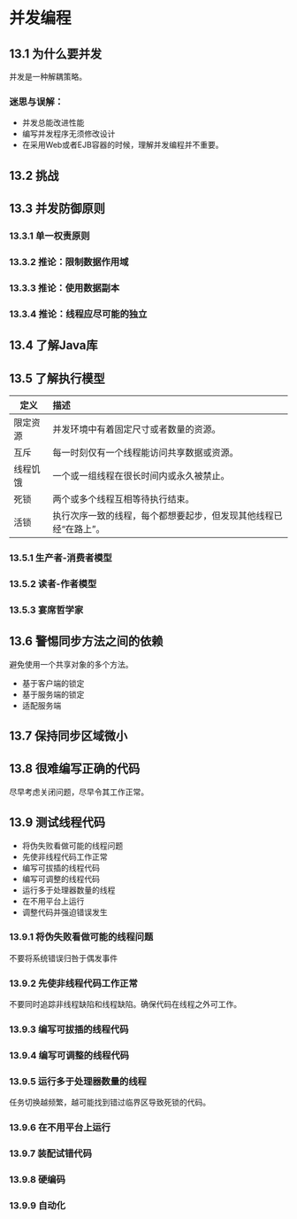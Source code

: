 # 并发编程



## 13.1 为什么要并发

并发是一种解耦策略。

### 迷思与误解：

- 并发总能改进性能
- 编写并发程序无须修改设计
- 在采用Web或者EJB容器的时候，理解并发编程并不重要。



## 13.2 挑战



## 13.3 并发防御原则

### 13.3.1 单一权责原则

### 13.3.2 推论：限制数据作用域

### 13.3.3 推论：使用数据副本

### 13.3.4 推论：线程应尽可能的独立



## 13.4 了解Java库



## 13.5 了解执行模型

| 定义     | 描述                                                         |
| -------- | :----------------------------------------------------------- |
| 限定资源 | 并发环境中有着固定尺寸或者数量的资源。                       |
| 互斥     | 每一时刻仅有一个线程能访问共享数据或资源。                   |
| 线程饥饿 | 一个或一组线程在很长时间内或永久被禁止。                     |
| 死锁     | 两个或多个线程互相等待执行结束。                             |
| 活锁     | 执行次序一致的线程，每个都想要起步，但发现其他线程已经“在路上”。 |

### 13.5.1 生产者-消费者模型

### 13.5.2 读者-作者模型

### 13.5.3 宴席哲学家



## 13.6 警惕同步方法之间的依赖

避免使用一个共享对象的多个方法。

- 基于客户端的锁定
- 基于服务端的锁定
- 适配服务端



## 13.7 保持同步区域微小



## 13.8 很难编写正确的代码

尽早考虑关闭问题，尽早令其工作正常。



## 13.9 测试线程代码

- 将伪失败看做可能的线程问题
- 先使非线程代码工作正常
- 编写可拔插的线程代码
- 编写可调整的线程代码
- 运行多于处理器数量的线程
- 在不用平台上运行
- 调整代码并强迫错误发生

### 13.9.1 将伪失败看做可能的线程问题

不要将系统错误归咎于偶发事件

### 13.9.2 先使非线程代码工作正常

不要同时追踪非线程缺陷和线程缺陷。确保代码在线程之外可工作。

### 13.9.3 编写可拔插的线程代码

### 13.9.4 编写可调整的线程代码

### 13.9.5 运行多于处理器数量的线程

任务切换越频繁，越可能找到错过临界区导致死锁的代码。

### 13.9.6 在不用平台上运行

### 13.9.7 装配试错代码

### 13.9.8 硬编码

### 13.9.9 自动化

